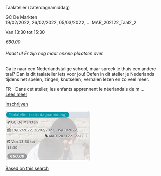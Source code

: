 Taalatelier (zaterdagnamiddag)

GC De Markten  
19/02/2022, 26/02/2022, 05/03/2022, ... MAR\_202122\_Taal2\_2  

Van 13:30 tot 15:30

*€60,00*

  

###### *Haast u! Er zijn nog maar enkele plaatsen over.*

  

Ga je naar een Nederlandstalige school, maar spreek je thuis een andere taal? Dan is dit taalatelier iets voor jou! Oefen in dit atelier je Nederlands tijdens het spelen, zingen, knutselen, verhalen lezen en zo veel meer.  
  
FR - Dans cet atelier, les enfants apprennent le néerlandais de m ...  
[Lees meer](https://tickets.vgc.be/activity/subscribe/MAR_202122_Taal2_2)

[Inschrijven](https://tickets.vgc.be/activity/subscribe/MAR_202122_Taal2_2)

![](72131.png)

[Based on this search](https://tickets.vgc.be/activity/index?&vrijeplaatsen=1&Age%5B%5D=3%2C5&entity=244)